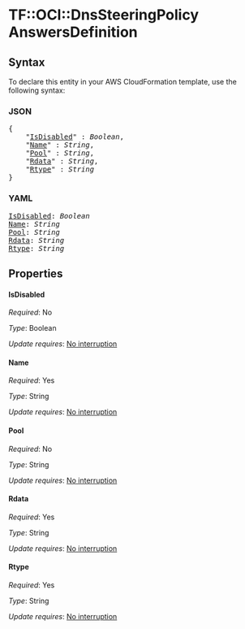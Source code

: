 # TF::OCI::DnsSteeringPolicy AnswersDefinition

## Syntax

To declare this entity in your AWS CloudFormation template, use the following syntax:

### JSON

<pre>
{
    "<a href="#isdisabled" title="IsDisabled">IsDisabled</a>" : <i>Boolean</i>,
    "<a href="#name" title="Name">Name</a>" : <i>String</i>,
    "<a href="#pool" title="Pool">Pool</a>" : <i>String</i>,
    "<a href="#rdata" title="Rdata">Rdata</a>" : <i>String</i>,
    "<a href="#rtype" title="Rtype">Rtype</a>" : <i>String</i>
}
</pre>

### YAML

<pre>
<a href="#isdisabled" title="IsDisabled">IsDisabled</a>: <i>Boolean</i>
<a href="#name" title="Name">Name</a>: <i>String</i>
<a href="#pool" title="Pool">Pool</a>: <i>String</i>
<a href="#rdata" title="Rdata">Rdata</a>: <i>String</i>
<a href="#rtype" title="Rtype">Rtype</a>: <i>String</i>
</pre>

## Properties

#### IsDisabled

_Required_: No

_Type_: Boolean

_Update requires_: [No interruption](https://docs.aws.amazon.com/AWSCloudFormation/latest/UserGuide/using-cfn-updating-stacks-update-behaviors.html#update-no-interrupt)

#### Name

_Required_: Yes

_Type_: String

_Update requires_: [No interruption](https://docs.aws.amazon.com/AWSCloudFormation/latest/UserGuide/using-cfn-updating-stacks-update-behaviors.html#update-no-interrupt)

#### Pool

_Required_: No

_Type_: String

_Update requires_: [No interruption](https://docs.aws.amazon.com/AWSCloudFormation/latest/UserGuide/using-cfn-updating-stacks-update-behaviors.html#update-no-interrupt)

#### Rdata

_Required_: Yes

_Type_: String

_Update requires_: [No interruption](https://docs.aws.amazon.com/AWSCloudFormation/latest/UserGuide/using-cfn-updating-stacks-update-behaviors.html#update-no-interrupt)

#### Rtype

_Required_: Yes

_Type_: String

_Update requires_: [No interruption](https://docs.aws.amazon.com/AWSCloudFormation/latest/UserGuide/using-cfn-updating-stacks-update-behaviors.html#update-no-interrupt)

